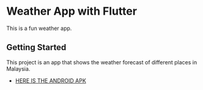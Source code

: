 # Weather App with Flutter

This is a fun weather app.

## Getting Started

This project is an app that shows the weather forecast of different places in Malaysia.

- [HERE IS THE ANDROID APK](https://drive.google.com/file/d/1lQMBbilKe4JxcgRVIei4z9BssTsviiMV/view?usp=sharing)

